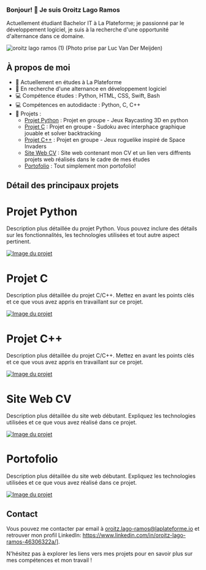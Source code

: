 ### Bonjour! 👋 Je suis Oroitz Lago Ramos
Actuellement étudiant Bachelor IT à La Plateforme; je passionné par le développement logiciel, je suis à la recherche d'une opportunité d'alternance dans ce domaine.


![oroitz lago ramos (1)](https://github.com/oroitz-lago-ramos/oroitz-lago-ramos/assets/125492839/0bf64552-6caf-4902-8fd0-ae2b2ce74b06)
(Photo prise par Luc Van Der Meijden)




## À propos de moi

- 🔭 Actuellement en études à La Plateforme
- 🌱 En recherche d'une alternance en développement logiciel
- 💻 Compétence études : Python, HTML, CSS, Swift, Bash
- 💻 Compétences en autodidacte : Python, C, C++
- 🚀 Projets :
    - [Projet Python](lien_vers_le_projet_1) : Projet en groupe - Jeux Raycasting 3D en python
    - [Projet C](lien_vers_le_projet_2) : Projet en groupe - Sudoku avec interphace graphique jouable et solver backtracking
    - [Projet C++](https://github.com/oroitz-lago-ramos/SpaceLovers) : Projet en groupe - Jeux roguelike inspiré de Space Invaders
    - [Site Web CV](lien_vers_le_projet_3) : Site web contenant mon CV et un lien vers diffrents projets web réalisés dans le cadre de mes études
    - [Portofolio](lien_vers_le_projet_3) : Tout simplement mon portofolio!

## Détail des principaux projets

# Projet Python

Description plus détaillée du projet Python. Vous pouvez inclure des détails sur les fonctionnalités, les technologies utilisées et tout autre aspect pertinent.

[![Image du projet](lien_vers_l_image)](lien_vers_le_projet_1)

# Projet C

Description plus détaillée du projet C/C++. Mettez en avant les points clés et ce que vous avez appris en travaillant sur ce projet.

[![Image du projet](lien_vers_l_image)](lien_vers_le_projet_2)

# Projet C++

Description plus détaillée du projet C/C++. Mettez en avant les points clés et ce que vous avez appris en travaillant sur ce projet.

[![Image du projet](lien_vers_l_image)](lien_vers_le_projet_2)

# Site Web CV

Description plus détaillée du site web débutant. Expliquez les technologies utilisées et ce que vous avez réalisé dans ce projet.

[![Image du projet](lien_vers_l_image)](lien_vers_le_projet_3)

# Portofolio

Description plus détaillée du site web débutant. Expliquez les technologies utilisées et ce que vous avez réalisé dans ce projet.

[![Image du projet](lien_vers_l_image)](lien_vers_le_projet_3)

## Contact

Vous pouvez me contacter par email à oroitz.lago-ramos@laplateforme.io et retrouver mon profil LinkedIn: https://www.linkedin.com/in/oroitz-lago-ramos-46306322a/].

N'hésitez pas à explorer les liens vers mes projets pour en savoir plus sur mes compétences et mon travail !
<!--
**oroitz-lago-ramos/oroitz-lago-ramos** is a ✨ _special_ ✨ repository because its `README.md` (this file) appears on your GitHub profile.

Here are some ideas to get you started:

- 🔭 I’m currently working on ...
- 🌱 I’m currently learning ...
- 👯 I’m looking to collaborate on ...
- 🤔 I’m looking for help with ...
- 💬 Ask me about ...
- 📫 How to reach me: ...
- 😄 Pronouns: ...
- ⚡ Fun fact: ...
-->

